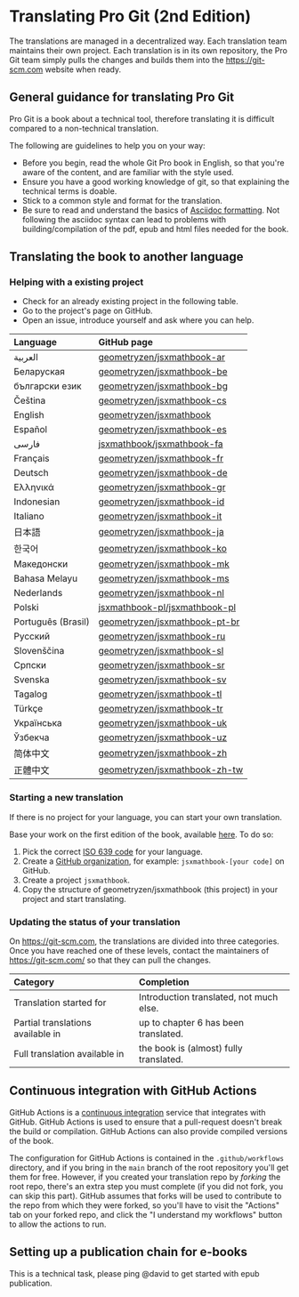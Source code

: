 # Translating Pro Git (2nd Edition)

The translations are managed in a decentralized way. Each translation team maintains their own project. Each translation is in its own repository, the Pro Git team simply pulls the changes and builds them into the https://git-scm.com website when ready.

## General guidance for translating Pro Git

Pro Git is a book about a technical tool, therefore translating it is difficult compared to a non-technical translation.

The following are guidelines to help you on your way:
* Before you begin, read the whole Git Pro book in English, so that you're aware of the content, and are familiar with the style used.
* Ensure you have a good working knowledge of git, so that explaining the technical terms is doable.
* Stick to a common style and format for the translation.
* Be sure to read and understand the basics of [Asciidoc formatting](https://asciidoctor.org/docs/asciidoc-syntax-quick-reference/). Not following the asciidoc syntax can lead to problems with building/compilation of the pdf, epub and html files needed for the book.

## Translating the book to another language

### Helping with a existing project

* Check for an already existing project in the following table.
* Go to the project's page on GitHub.
* Open an issue, introduce yourself and ask where you can help.

| Language       | GitHub page     |
| :------------- | :------------- |
| العربية        | [geometryzen/jsxmathbook-ar](https://github.com/geometryzen/jsxmathbook-ar) |
| Беларуская     | [geometryzen/jsxmathbook-be](https://github.com/geometryzen/jsxmathbook-be) |
| български език | [geometryzen/jsxmathbook-bg](https://github.com/geometryzen/jsxmathbook-bg) |
| Čeština        | [geometryzen/jsxmathbook-cs](https://github.com/geometryzen-cs/jsxmathbook-cs) |
| English        | [geometryzen/jsxmathbook](https://github.com/geometryzen/jsxmathbook) |
| Español        | [geometryzen/jsxmathbook-es](https://github.com/geometryzen/jsxmathbook-es) |
| فارسی          | [jsxmathbook/jsxmathbook-fa](https://github.com/geometryzen/jsxmathbook-fa) |
| Français       | [geometryzen/jsxmathbook-fr](https://github.com/geometryzen/jsxmathbook-fr) |
| Deutsch        | [geometryzen/jsxmathbook-de](https://github.com/geometryzen/jsxmathbook-de) |
| Ελληνικά       | [geometryzen/jsxmathbook-gr](https://github.com/geometryzen/jsxmathbook-gr) |
| Indonesian     | [geometryzen/jsxmathbook-id](https://github.com/geometryzen/jsxmathbook-id) |
| Italiano   | [geometryzen/jsxmathbook-it](https://github.com/geometryzen/jsxmathbook-it) |
| 日本語   | [geometryzen/jsxmathbook-ja](https://github.com/geometryzen/jsxmathbook-ja) |
| 한국어   | [geometryzen/jsxmathbook-ko](https://github.com/geometryzen/jsxmathbook-ko) |
| Македонски | [geometryzen/jsxmathbook-mk](https://github.com/geometryzen/jsxmathbook-mk) |
| Bahasa Melayu| [geometryzen/jsxmathbook-ms](https://github.com/geometryzen/jsxmathbook-ms) |
| Nederlands | [geometryzen/jsxmathbook-nl](https://github.com/geometryzen/jsxmathbook-nl) |
| Polski | [jsxmathbook-pl/jsxmathbook-pl](https://github.com/geometryzen2-pl/jsxmathbook-pl) |
| Português (Brasil) | [geometryzen/jsxmathbook-pt-br](https://github.com/geometryzen/jsxmathbook-pt-br) |
| Русский   | [geometryzen/jsxmathbook-ru](https://github.com/geometryzen/jsxmathbook-ru) |
| Slovenščina  | [geometryzen/jsxmathbook-sl](https://github.com/geometryzen/jsxmathbook-sl) |
| Српски   | [geometryzen/jsxmathbook-sr](https://github.com/geometryzen/jsxmathbook-sr) |
| Svenska  | [geometryzen/jsxmathbook-sv](https://github.com/geometryzen/jsxmathbook-sv) |
| Tagalog   | [geometryzen/jsxmathbook-tl](https://github.com/geometryzen/jsxmathbook-tl) |
| Türkçe   | [geometryzen/jsxmathbook-tr](https://github.com/geometryzen/jsxmathbook-tr) |
| Українська| [geometryzen/jsxmathbook-uk](https://github.com/geometryzen/jsxmathbook-uk) |
| Ўзбекча  | [geometryzen/jsxmathbook-uz](https://github.com/geometryzen/jsxmathbook-uz) |
| 简体中文  | [geometryzen/jsxmathbook-zh](https://github.com/geometryzen/jsxmathbook-zh) |
| 正體中文  | [geometryzen/jsxmathbook-zh-tw](https://github.com/geometryzen/jsxmathbook-zh-tw) |

### Starting a new translation

If there is no project for your language, you can start your own translation.

Base your work on the first edition of the book, available [here](https://github.com/geometryzen/jsxmathbook). To do so:
 1. Pick the correct [ISO 639 code](https://en.wikipedia.org/wiki/List_of_ISO_639-1_codes) for your language.
 1. Create a [GitHub organization](https://docs.github.com/en/github/setting-up-and-managing-organizations-and-teams/creating-a-new-organization-from-scratch), for example: `jsxmathbook-[your code]` on GitHub.
 1. Create a project `jsxmathbook`.
 1. Copy the structure of geometryzen/jsxmathbook (this project) in your project and start translating.

### Updating the status of your translation

On https://git-scm.com, the translations are divided into three categories. Once you have reached one of these levels, contact the maintainers of https://git-scm.com/ so that they can pull the changes.

| Category | Completion     |
| :------------- | :------------- |
| Translation started for | Introduction translated, not much else. |
| Partial translations available in | up to chapter 6 has been translated. |
| Full translation available in |the book is (almost) fully translated. |

## Continuous integration with GitHub Actions

GitHub Actions is a [continuous integration](https://en.wikipedia.org/wiki/Continuous_integration) service that integrates with GitHub. GitHub Actions is used to ensure that a pull-request doesn't break the build or compilation. GitHub Actions can also provide compiled versions of the book.

The configuration for GitHub Actions is contained in the `.github/workflows` directory, and if you bring in the `main` branch of the root repository you'll get them for free.
However, if you created your translation repo by _forking_ the root repo, there's an extra step you must complete (if you did not fork, you can skip this part).
GitHub assumes that forks will be used to contribute to the repo from which they were forked, so you'll have to visit the "Actions" tab on your forked repo, and click the "I understand my workflows" button to allow the actions to run.

## Setting up a publication chain for e-books

This is a technical task, please ping @david to get started with epub publication.
